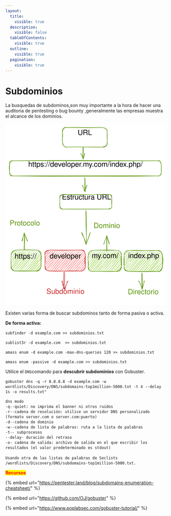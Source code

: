 ```yaml
---
layout:
  title:
    visible: true
  description:
    visible: false
  tableOfContents:
    visible: true
  outline:
    visible: true
  pagination:
    visible: true
---
```


# Subdominios

La busquedas de subdominos,son muy importante a la hora de hacer una auditoria de pentesting o bug bounty ,generalmente las empresas muestra el alcance de los dominios.



<img src="../../.gitbook/assets/file.excalidraw (1).svg" alt="" class="gitbook-drawing">

Existen varias forma de buscar subdominos tanto de forma pasiva o activa.

**De forma activa:**

```
subfinder -d example.com >> subdominios.txt
```

```
sublist3r -d example.com  >> subdominios.txt
```

```
amass enum -d example.com -max-dns-queries 120 >> subdominios.txt
```

```
amass enum -passive -d example.com >> subdominios.txt
```

Utilice el `DNS`comando para **descubrir subdominios** con Gobuster.&#x20;

```
gobuster dns -q -r 8.8.8.8 -d example.com -w wordlists/Discovery/DNS/subdomains-top1million-5000.txt -t 4 --delay 1s -o results.txt"	 
```

```
dns modo
-q--quiet: no imprima el banner ni otros ruidos
-r--cadena de resolución: utilice un servidor DNS personalizado (formato server.com o server.com:puerto)
-d--cadena de dominio
-w--cadena de lista de palabras: ruta a la lista de palabras
-t-- subprocesos
--delay- duración del retraso
-o- cadena de salida: archivo de salida en el que escribir los resultados (el valor predeterminado es stdout)

Usando otra de las listas de palabras de Seclists /wordlists/Discovery/DNS/subdomains-top1million-5000.txt.
```



<mark style="color:red;">**Recursos**</mark>

{% embed url="https://pentester.land/blog/subdomains-enumeration-cheatsheet/" %}

{% embed url="https://github.com/OJ/gobuster" %}

{% embed url="https://www.poplabsec.com/gobuster-tutorial/" %}
